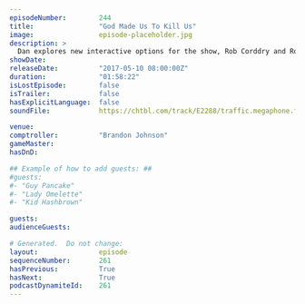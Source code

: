 ```yaml
---
episodeNumber:        244
title:                "God Made Us To Kill Us"
image:                episode-placeholder.jpg
description: >
  Dan explores new interactive options for the show, Rob Corddry and Rob Schrab weigh in on Dan's writing methods, while Guest Comptroller Brandon Johnson becomes Dan's angry writing coach. Featuring Dan Harmon, Brandon Johnson, Spencer Crittenden, Rob C...
showDate:             
releaseDate:          "2017-05-10 08:00:00Z"
duration:             "01:58:22"
isLostEpisode:        false
isTrailer:            false
hasExplicitLanguage:  false
soundFile:            https://chtbl.com/track/E2288/traffic.megaphone.fm/STA1256494511.mp3?updated=1596759091

venue:                
comptroller:          "Brandon Johnson"
gameMaster:           
hasDnD:               

## Example of how to add guests: ##
#guests:
#- "Guy Pancake"
#- "Lady Omelette"
#- "Kid Hashbrown"

guests:
audienceGuests:

# Generated.  Do not change:
layout:               episode
sequenceNumber:       261
hasPrevious:          True
hasNext:              True
podcastDynamiteId:    261
---
```


<!-- The episode description will be rendered here -->
<!-- Add your content below here -->

